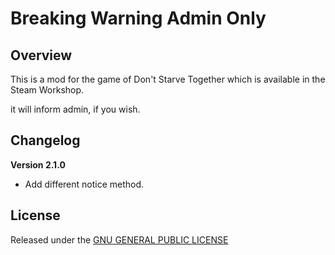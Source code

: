 # Breaking Warning Admin Only

## Overview

This is a mod for the game of Don't Starve Together which is available in the Steam Workshop. 

it will inform admin, if you wish.

## Changelog

**Version 2.1.0**

- Add different notice method.


## License

Released under the [GNU GENERAL PUBLIC LICENSE](https://www.gnu.org/licenses/gpl-3.0.en.html)
